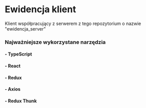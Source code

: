 # Ewidencja klient

Klient współpracujący z serwerem z tego repozytorium o nazwie "ewidencja_server"

### Najważniejsze wykorzystane narzędzia

#### - TypeScript
#### - React
#### - Redux
#### - Axios
#### - Redux Thunk
